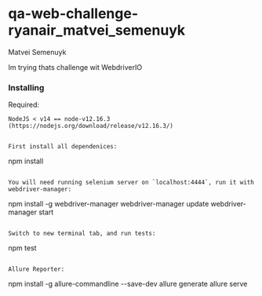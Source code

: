 # qa-web-challenge-ryanair_matvei_semenuyk

Matvei Semenuyk

Im trying thats challenge wit WebdriverIO


### Installing

Required:
```
NodeJS < v14 == node-v12.16.3 (https://nodejs.org/download/release/v12.16.3/) 


First install all dependenices:
```
npm install
```

You will need running selenium server on `localhost:4444`, run it with webdriver-manager:
```
npm install -g webdriver-manager
webdriver-manager update
webdriver-manager start
```

Switch to new terminal tab, and run tests:
```
npm test
```

Allure Reporter:
```
npm install -g allure-commandline --save-dev
allure generate
allure serve
```